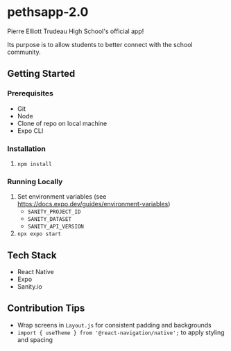 # pethsapp-2.0

Pierre Elliott Trudeau High School's official app!

Its purpose is to allow students to better connect with the school community.

## Getting Started

### Prerequisites

- Git
- Node
- Clone of repo on local machine
- Expo CLI

### Installation

1. `npm install`

### Running Locally

1. Set environment variables (see https://docs.expo.dev/guides/environment-variables)
   - `SANITY_PROJECT_ID`
   - `SANITY_DATASET`
   - `SANITY_API_VERSION`
2. `npx expo start`

## Tech Stack

- React Native
- Expo
- Sanity.io

## Contribution Tips

- Wrap screens in `Layout.js` for consistent padding and backgrounds
- `import { useTheme } from '@react-navigation/native';` to apply styling and spacing

